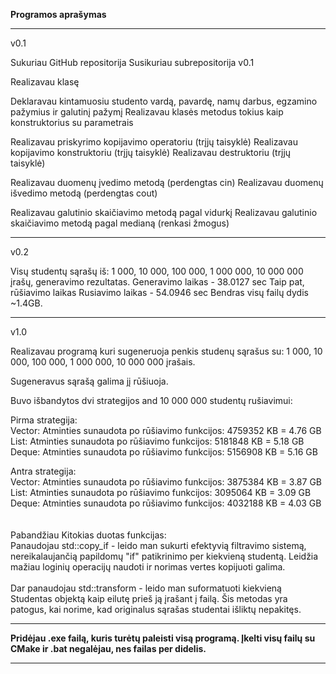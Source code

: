 <b>Programos aprašymas</b>

<hr>

v0.1

Sukuriau GitHub repositorija
Susikuriau subrepositorija v0.1

Realizavau klasę

Deklaravau kintamuosiu studento vardą, pavardę, namų darbus, egzamino pažymius ir galutinį pažymį
Realizavau klasės metodus tokius kaip konstruktorius su parametrais

Realizavau priskyrimo kopijavimo operatoriu (trįjų taisyklė)
Realizavau kopijavimo konstruktoriu (trįjų taisyklė)
Realizavau destruktoriu (trįjų taisyklė)

Realizavau duomenų įvedimo metodą (perdengtas cin)
Realizavau duomenų išvedimo metodą (perdengtas cout)

Realizavau galutinio skaičiavimo metodą pagal vidurkį
Realizavau galutinio skaičiavimo metodą pagal medianą (renkasi žmogus)

<hr>
v0.2

Visų studentų sąrašų iš: 1 000, 10 000, 100 000, 1 000 000, 10 000 000 įrašų, generavimo rezultatas.
Generavimo laikas - 38.0127 sec
Taip pat, rūšiavimo laikas
Rusiavimo laikas - 54.0946 sec
Bendras visų failų dydis ~1.4GB.

<hr>

v1.0

Realizavau programą kuri sugeneruoja penkis studenų sąrašus su: 1 000, 10 000, 100 000, 1 000 000, 10 000 000 įrašais.

Sugeneravus sąrašą galima jį rūšiuoja.

Buvo išbandytos dvi strategijos and 10 000 000 studentų rušiavimui:

Pirma strategija: <br>
Vector: Atminties sunaudota po rūšiavimo funkcijos: 4759352 KB = 4.76 GB <br>
List: Atminties sunaudota po rūšiavimo funkcijos: 5181848 KB = 5.18 GB <br>
Deque: Atminties sunaudota po rūšiavimo funkcijos: 5156908 KB = 5.16 GB <br>

Antra strategija: <br>
Vector: Atminties sunaudota po rūšiavimo funkcijos: 3875384 KB = 3.87 GB <br>
List: Atminties sunaudota po rūšiavimo funkcijos: 3095064 KB = 3.09 GB <br>
Deque: Atminties sunaudota po rūšiavimo funkcijos: 4032188 KB = 4.03 GB <br>  
<br> 
Pabandžiau Kitokias duotas funkcijas: <br>
Panaudojau std::copy_if - leido man sukurti efektyvią filtravimo sistemą, nereikalaujančią papildomų "if" patikrinimo per kiekvieną studentą.
Leidžia mažiau loginių operacijų naudoti ir norimas vertes kopijuoti galima.
<br><br>
Dar panaudojau std::transform - leido man suformatuoti kiekvieną Studentas objektą kaip eilutę prieš ją įrašant į failą.
Šis metodas yra patogus, kai norime, kad originalus sąrašas studentai išliktų nepakitęs.
<hr>
<b>Pridėjau .exe failą, kuris turėtų paleisti visą programą. Įkelti visų failų su CMake ir .bat negalėjau, nes failas per didelis.</b>
<hr>
